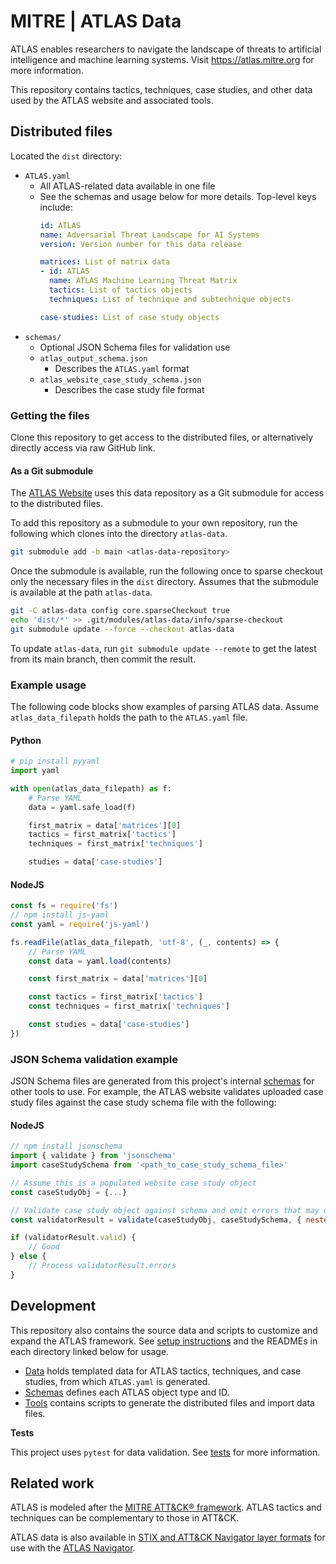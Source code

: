 # MITRE | ATLAS Data

ATLAS enables researchers to navigate the landscape of threats to artificial intelligence and machine learning systems.  Visit https://atlas.mitre.org for more information.

This repository contains tactics, techniques, case studies, and other data used by the ATLAS website and associated tools.

## Distributed files

Located the `dist` directory:

- `ATLAS.yaml`
    + All ATLAS-related data available in one file
    + See the schemas and usage below for more details. Top-level keys include:
        ```yaml
        id: ATLAS
        name: Adversarial Threat Landscape for AI Systems
        version: Version number for this data release

        matrices: List of matrix data
        - id: ATLAS
          name: ATLAS Machine Learning Threat Matrix
          tactics: List of tactics objects
          techniques: List of technique and subtechnique objects

        case-studies: List of case study objects
        ```
- `schemas/`
    + Optional JSON Schema files for validation use
    + `atlas_output_schema.json`
        * Describes the `ATLAS.yaml` format
    + `atlas_website_case_study_schema.json`
        * Describes the case study file format

### Getting the files

Clone this repository to get access to the distributed files, or alternatively directly access via raw GitHub link.

#### As a Git submodule

The [ATLAS Website](https://github.com/mitre-atlas/atlas-website) uses this data repository as a Git submodule for access to the distributed files.

To add this repository as a submodule to your own repository, run the following which clones into the directory `atlas-data`.

```bash
git submodule add -b main <atlas-data-repository>
```

Once the submodule is available, run the following once to sparse checkout only the necessary files in the `dist` directory.  Assumes that the submodule is available at the path `atlas-data`.
```bash
git -C atlas-data config core.sparseCheckout true
echo 'dist/*' >> .git/modules/atlas-data/info/sparse-checkout
git submodule update --force --checkout atlas-data
```

To update `atlas-data`, run `git submodule update --remote` to get the latest from its main branch, then commit the result.

### Example usage

The following code blocks show examples of parsing ATLAS data.  Assume `atlas_data_filepath` holds the path to the `ATLAS.yaml` file.

#### Python
```python
# pip install pyyaml
import yaml

with open(atlas_data_filepath) as f:
    # Parse YAML
    data = yaml.safe_load(f)

    first_matrix = data['matrices'][0]
    tactics = first_matrix['tactics']
    techniques = first_matrix['techniques']

    studies = data['case-studies']
```

#### NodeJS
```js
const fs = require('fs')
// npm install js-yaml
const yaml = require('js-yaml')

fs.readFile(atlas_data_filepath, 'utf-8', (_, contents) => {
    // Parse YAML
    const data = yaml.load(contents)

    const first_matrix = data['matrices'][0]

    const tactics = first_matrix['tactics']
    const techniques = first_matrix['techniques']

    const studies = data['case-studies']
})
```

### JSON Schema validation example

JSON Schema files are generated from this project's internal [schemas](schemas/README.md) for other tools to use. For example, the ATLAS website validates uploaded case study files against the case study schema file with the following:

#### NodeJS

```js
// npm install jsonschema
import { validate } from 'jsonschema'
import caseStudySchema from '<path_to_case_study_schema_file>'

// Assume this is a populated website case study object
const caseStudyObj = {...}

// Validate case study object against schema and emit errors that may occur from nested `anyOf` validations
const validatorResult = validate(caseStudyObj, caseStudySchema, { nestedErrors: true })

if (validatorResult.valid) {
    // Good
} else {
    // Process validatorResult.errors
}

```

## Development

This repository also contains the source data and scripts to customize and expand the ATLAS framework.  See [setup instructions](tools/README.md#development-setup) and the READMEs in each directory linked below for usage.

- [Data](data/README.md) holds templated data for ATLAS tactics, techniques, and case studies, from which `ATLAS.yaml` is generated.
- [Schemas](schemas/README.md) defines each ATLAS object type and ID.
- [Tools](tools/README.md) contains scripts to generate the distributed files and import data files.

**Tests**

This project uses `pytest` for data validation. See [tests](tests/README.md) for more information.


## Related work

ATLAS is modeled after the [MITRE ATT&CK® framework](https://attack.mitre.org). ATLAS tactics and techniques can be complementary to those in ATT&CK.

ATLAS data is also available in [STIX and ATT&CK Navigator layer formats](https://github.com/mitre-atlas/atlas-navigator-data) for use with the [ATLAS Navigator](https://mitre-atlas.github.io/atlas-navigator/).
